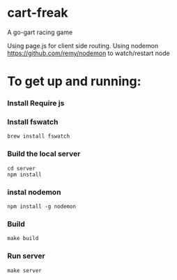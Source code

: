 cart-freak
==========

A go-gart racing game

Using page.js for client side routing.
Using nodemon https://github.com/remy/nodemon to watch/restart node

# To get up and running:

### Install Require js


### Install fswatch

    brew install fswatch


### Build the local server

    cd server
    npm install

### instal nodemon

    npm install -g nodemon

### Build

    make build

### Run server

    make server

